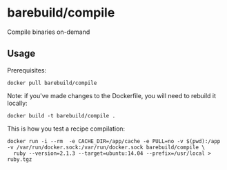 # barebuild/compile

Compile binaries on-demand

## Usage

Prerequisites:

    docker pull barebuild/compile

Note: if you've made changes to the Dockerfile, you will need to rebuild it locally:

    docker build -t barebuild/compile .

This is how you test a recipe compilation:

    docker run -i --rm  -e CACHE_DIR=/app/cache -e PULL=no -v $(pwd):/app -v /var/run/docker.sock:/var/run/docker.sock barebuild/compile \
      ruby --version=2.1.3 --target=ubuntu:14.04 --prefix=/usr/local > ruby.tgz
